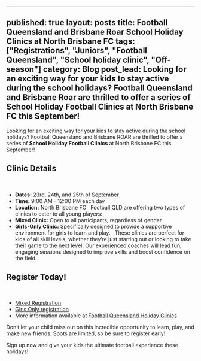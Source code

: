 
---
published: true
layout: posts
title: Football Queensland and Brisbane Roar School Holiday Clinics at North Brisbane FC
tags: ["Registrations", "Juniors", "Football Queensland", "School holiday clinic", "Off-season"]
category: Blog
post_lead: Looking for an exciting way for your kids to stay active during the school holidays? Football Queensland and Brisbane Roar are thrilled to offer a series of School Holiday Football Clinics at North Brisbane FC this September!
---

Looking for an exciting way for your kids to stay active during the school holidays? Football Queensland and Brisbane ROAR are thrilled to offer a series of **School Holiday Football Clinics** at North Brisbane FC this September!
 
## Clinic Details
 
- **Dates:** 23rd, 24th, and 25th of September
- **Time:** 9:00 AM - 12:00 PM each day
- **Location:** North Brisbane FC
 
Football QLD are offering two types of clinics to cater to all young players:
- **Mixed Clinic:** Open to all participants, regardless of gender.
- **Girls-Only Clinic:** Specifically designed to provide a supportive environment for girls to learn and play.
 
These clinics are perfect for kids of all skill levels, whether they’re just starting out or looking to take their game to the next level. Our experienced coaches will lead fun, engaging sessions designed to improve skills and boost confidence on the field.
 
## Register Today!
 
- [Mixed Registration](https://registration.squadi.com/userRegistration?organisationId=0f742cbf-573b-412e-8006-8af2cdaf3e83&competitionId=2eb7bcf6-eeef-47b4-95c4-a7844ad85966)
- [Girls Only registration](https://registration.squadi.com/userRegistration?organisationId=0f742cbf-573b-412e-8006-8af2cdaf3e83&competitionId=33a3dc7e-bd9a-4f87-95b3-c216058bff03)
- More information available at [Football Queensland Holiday Clinics](https://footballqueensland.com.au/fqroar-holiday-clinics/)  

Don’t let your child miss out on this incredible opportunity to learn, play, and make new friends. Spots are limited, so be sure to register early!  

Sign up now and give your kids the ultimate football experience these holidays!
